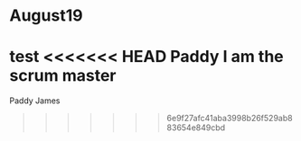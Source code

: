 # August19
test
<<<<<<< HEAD
Paddy 
I am the scrum master
=======
Paddy
James 
>>>>>>> 6e9f27afc41aba3998b26f529ab883654e849cbd
